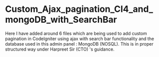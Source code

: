 # Custom_Ajax_pagination_CI4_and_mongoDB_with_SearchBar

Here I have added around 6 files which are being used to add custom pagination in CodeIgniter using ajax with search bar functionality and the database used in this admin panel : MongoDB (NOSQL).
This is in proper structured way under Harpreet Sir (CTO) 's guidance.
